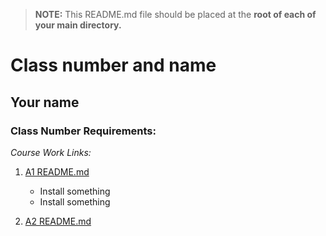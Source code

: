 > **NOTE:** This README.md file should be placed at the **root of each of your main directory.**

# Class number and name

## Your name

### Class Number Requirements:

*Course Work Links:*

1. [A1 README.md](a1/README.md "My A1 README.md file")
    - Install something
    - Install something

2. [A2 README.md](a2/README.md "My A2 README.md file")
